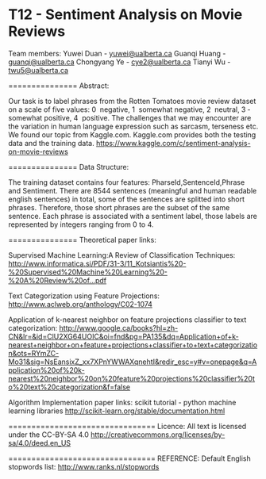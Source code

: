 T12 - Sentiment Analysis on Movie Reviews
===============
Team members:
Yuwei Duan - yuwei@ualberta.ca 
Guanqi Huang - guanqi@ualberta.ca 
Chongyang Ye - cye2@ualberta.ca
Tianyi Wu - twu5@ualberta.ca

===============
Abstract:

Our task is to label phrases from the Rotten Tomatoes movie review dataset on a scale of five values: 0 ­ negative, 1 ­ somewhat negative, 2 ­ neutral, 3 ­ somewhat positive, 4 ­ positive. The challenges that we may encounter are the variation in human language expression such as sarcasm, terseness etc.
We found our topic from Kaggle.com. Kaggle.com provides both the testing data and the training data.
https://www.kaggle.com/c/sentiment-analysis-on-movie-reviews
					
===============
Data Structure:

The training dataset contains four features: PharseId,SentenceId,Phrase and Sentiment. There are 8544 sentences (meaningful and human readable english sentences) in total, some of the sentences are splitted into short phrases. Therefore, those short phrases are the subset of the same sentence. Each phrase is associated with a sentiment label, those labels are represented by integers ranging from 0 to 4.
					
===============
Theoretical paper links:

Supervised Machine Learning:A Review of Classification Techniques:
http://www.informatica.si/PDF/31-3/11_Kotsiantis%20-%20Supervised%20Machine%20Learning%20-%20A%20Review%20of...pdf
					
Text Categorization using Feature Projections:
http://www.aclweb.org/anthology/C02-1074

Application of k-nearest neighbor on feature projections classifier to text categorization:
http://www.google.ca/books?hl=zh-CN&lr=&id=ClU2XG64UOIC&oi=fnd&pg=PA135&dq=Application+of+k-nearest+neighbor+on+feature+projections+classifier+to+text+categorization&ots=RYmZC-Mo31&sig=NsEansixZ_xx7XPnYWWAXqnehtI&redir_esc=y#v=onepage&q=Application%20of%20k-nearest%20neighbor%20on%20feature%20projections%20classifier%20to%20text%20categorization&f=false
						

Algorithm Implementation paper links:
scikit tutorial - python machine learning libraries 
http://scikit-learn.org/stable/documentation.html

================================
Licence:
All text is licensed under the CC-BY-SA 4.0 http://creativecommons.org/licenses/by-sa/4.0/deed.en_US

================================
REFERENCE:
Default English stopwords list: 
http://www.ranks.nl/stopwords
